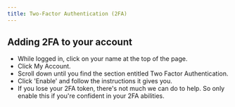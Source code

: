 ```yaml
---
title: Two-Factor Authentication (2FA)
---
```


## Adding 2FA to your account

 - While logged in, click on your name at the top of the page.
 - Click My Account.
 - Scroll down until you find the section entitled Two Factor Authentication.
 - Click 'Enable' and follow the instructions it gives you.
 - If you lose your 2FA token, there's not much we can do to help. So only enable this if you're confident in your 2FA abilities.